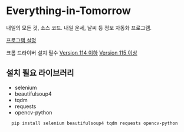 # Everything-in-Tomorrow
내일의 모든 것, 소스 코드. 내일 운세, 날씨 등 정보 자동화 프로그램.

[프로그램 설명](https://csexy-1365.tistory.com/189)

크롬 드라이버 설치 필수
[Version 114 이하](https://developer.chrome.com/docs/chromedriver/downloads?hl=ko)
[Version 115 이상](https://googlechromelabs.github.io/chrome-for-testing/)

## 설치 필요 라이브러리
- selenium
- beautifulsoup4
- tqdm
- requests
- opencv-python

``` bash
  pip install selenium beautifulsoup4 tqdm requests opencv-python
```
